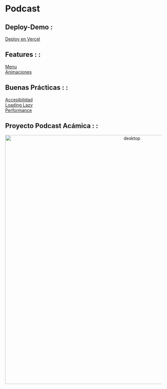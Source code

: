 # Podcast
## Deploy-Demo :

<a href="https://podcast.mrneurus.vercel.app/">Deploy en Vercel</a>


## Features : :
<a href="Features.md">Menu</a>
<br>
<a href="Animaciones.md">Animaciones</a>

## Buenas Prácticas : :
<a href="Buenas_Practicas.md">Accesibilidad</a>
<br>
<a href="Buenas_Practicas.md">Loading Lazy</a>
<br>
<a href="Buenas_Practicas.md">Performance</a>



## Proyecto Podcast Acámica : :
<img src="landing-podcast-landing-podcast_desktop.png" alt="desktop"  height="800px" style="text-align: center;" >


